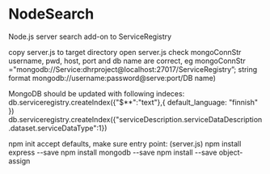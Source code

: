 # NodeSearch
Node.js server search add-on to ServiceRegistry

copy server.js to target directory
open server.js
check mongoConnStr username, pwd, host, port and db name are correct, 
eg mongoConnStr ="mongodb://Service:dhrproject@localhost:27017/ServiceRegistry”;
string format mongodb://username:password@serve:port/DB name)

MongoDB should be updated with following indeces:
db.serviceregistry.createIndex({"$**":"text"},{ default_language: "finnish" })
db.serviceregistry.createIndex({"serviceDescription.serviceDataDescription.dataset.serviceDataType":1})

npm init
accept defaults, make sure entry point: (server.js)
npm install express --save
npm install mongodb --save
npm install --save object-assign

